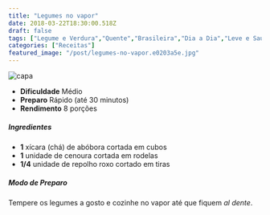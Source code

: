 ```yaml
---
title: "Legumes no vapor"
date: 2018-03-22T18:30:00.518Z
draft: false
tags: ["Legume e Verdura","Quente","Brasileira","Dia a Dia","Leve e Saudável","Alimentação saudável","Receitas","Receitas simples e fáceis","Vegetais e legumes"]
categories: ["Receitas"]
featured_image: "/post/legumes-no-vapor.e0203a5e.jpg"
---
```


![capa](/post/legumes-no-vapor.e0203a5e.jpg)

*   **Dificuldade** Médio
*   **Preparo** Rápido (até 30 minutos)
*   **Rendimento** 8 porções

##### Ingredientes

*   **1** xícara (chá) de abóbora cortada em cubos
*   **1** unidade de cenoura cortada em rodelas
*   **1/4** unidade de repolho roxo cortado em tiras

##### Modo de Preparo

Tempere os legumes a gosto e cozinhe no vapor até que fiquem _al dente_.
